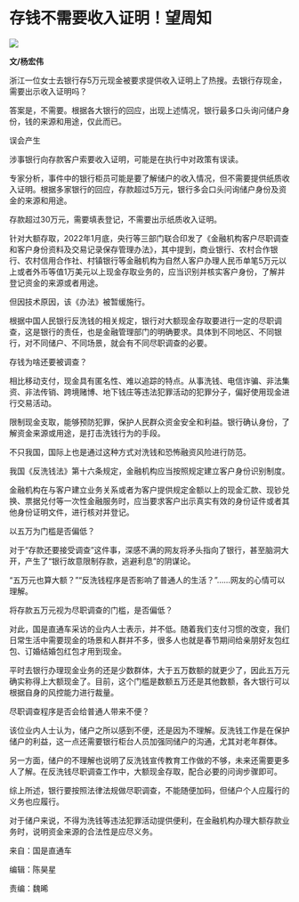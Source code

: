 # 存钱不需要收入证明！望周知

![](https://inews.gtimg.com/news_bt/OqX1VjJFsOIGTQv8g_R8l3Qk9M8O46XcRFR9IhvN8dqp4AA/1000)

**文/杨宏伟**

浙江一位女士去银行存5万元现金被要求提供收入证明上了热搜。去银行存现金，需要出示收入证明吗？

答案是，不需要。根据各大银行的回应，出现上述情况，银行最多口头询问储户身份，钱的来源和用途，仅此而已。

误会产生

涉事银行向存款客户索要收入证明，可能是在执行中对政策有误读。

专家分析，事件中的银行柜员可能是要了解储户的收入情况，但不需要提供纸质收入证明。根据多家银行的回应，存款超过5万元，银行多会口头问询储户身份及资金的来源和用途。

存款超过30万元，需要填表登记，不需要出示纸质收入证明。

针对大额存取，2022年1月底，央行等三部门联合印发了《金融机构客户尽职调查和客户身份资料及交易记录保存管理办法》，其中提到，商业银行、农村合作银行、农村信用合作社、村镇银行等金融机构为自然人客户办理人民币单笔5万元以上或者外币等值1万美元以上现金存取业务的，应当识别并核实客户身份，了解并登记资金的来源或者用途。

但因技术原因，该《办法》被暂缓施行。

根据中国人民银行反洗钱的相关规定，银行对大额现金存取要进行一定的尽职调查，这是银行的责任，也是金融管理部门的明确要求。具体到不同地区、不同银行，对不同储户、不同场景，就会有不同尽职调查的必要。

存钱为啥还要被调查？

相比移动支付，现金具有匿名性、难以追踪的特点。从事洗钱、电信诈骗、非法集资、非法传销、跨境赌博、地下钱庄等违法犯罪活动的犯罪分子，偏好使用现金进行交易活动。

限制现金支取，能够预防犯罪，保护人民群众资金安全和利益。银行确认身份，了解资金来源或用途，是打击洗钱行为的手段。

不只我国，国际上也是通过这种方式对洗钱和恐怖融资风险进行防范。

我国《反洗钱法》第十六条规定，金融机构应当按照规定建立客户身份识别制度。

金融机构在与客户建立业务关系或者为客户提供规定金额以上的现金汇款、现钞兑换、票据兑付等一次性金融服务时，应当要求客户出示真实有效的身份证件或者其他身份证明文件，进行核对并登记。

以五万为门槛是否偏低？

对于“存款还要接受调查”这件事，深感不满的网友将矛头指向了银行，甚至脑洞大开，产生了“银行故意限制存款，逃避利息”的阴谋论。

“五万元也算大额？”“反洗钱程序是否影响了普通人的生活？”……网友的心情可以理解。

将存款五万元视为尽职调查的门槛，是否偏低？

对此，国是直通车采访的业内人士表示，并不低。随着我们支付习惯的改变，我们日常生活中需要现金的场景和人群并不多，很多人也就是春节期间给亲朋好友包红包、订婚结婚包红包才用到现金。

平时去银行办理现金业务的还是少数群体，大于五万数额的就更少了，因此五万元确实称得上大额现金了。目前，这个门槛是数额五万还是其他数额，各大银行可以根据自身的风控能力进行裁量。

尽职调查程序是否会给普通人带来不便？

该位业内人士认为，储户之所以感到不便，还是因为不理解。反洗钱工作是在保护储户的利益，这一点还需要银行柜台人员加强同储户的沟通，尤其对老年群体。

另一方面，储户的不理解也说明了反洗钱宣传教育工作做的不够，未来还需要更多人了解。在反洗钱尽职调查工作中，大额现金存取，配合必要的问询步骤即可。

综上所述，银行要按照法律法规做尽职调查，不能随便加码，但储户个人应履行的义务也应履行。

对于储户来说，不得为洗钱等违法犯罪活动提供便利，在金融机构办理大额存款业务时，说明资金来源的合法性是应尽义务。

来自：国是直通车

编辑：陈昊星

责编：魏晞

